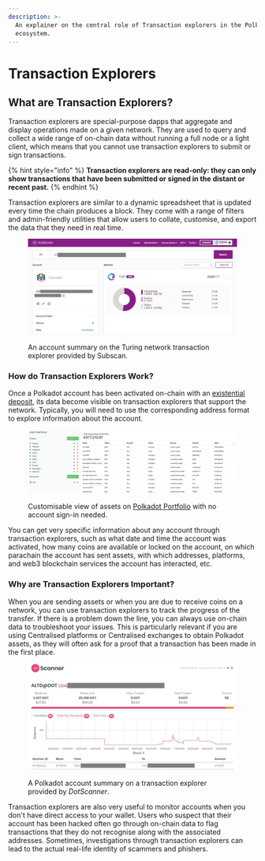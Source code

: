 ```yaml
---
description: >-
  An explainer on the central role of Transaction explorers in the Polkadot
  ecosystem.
---
```


# Transaction Explorers

## What are Transaction Explorers?

Transaction explorers are special-purpose dapps that aggregate and display operations made on a given network. They are used to query and collect a wide range of on-chain data without running a full node or a light client, which means that you cannot use transaction explorers to submit or sign transactions.

{% hint style="info" %}
**Transaction explorers are read-only: they can only show transactions that have been submitted or signed in the distant or recent past.** &#x20;
{% endhint %}

Transaction explorers are similar to a dynamic spreadsheet that is updated every time the chain produces a block. They come with a range of filters and admin-friendly utilities that allow users to collate, customise, and export the data that they need in real time.&#x20;

<figure><img src="../../.gitbook/assets/A_TESubscan.JPG" alt="A screenshot of a Turing account on Subscan."><figcaption><p>An account summary on the Turing network transaction explorer provided by Subscan.</p></figcaption></figure>



### How do Transaction Explorers Work?

Once a Polkadot account has been activated on-chain with an [existential deposit](existential-deposits.md), its data become visible on transaction explorers that support the network. Typically, you will need to use the corresponding address format to explore information about the account.

<figure><img src="../../.gitbook/assets/A_TEPortfolio.png" alt="A screenshot of all assets held in an account on the Asset Portfolio dapp interface."><figcaption><p>Customisable view of assets on <a href="https://substrate-portfolio.github.io/polkadot-portfolio/">Polkadot Portfolio</a> with no account sign-in needed.</p></figcaption></figure>

You can get very specific information about any account through transaction explorers, such as what date and time the account was activated, how many coins are available or locked on the account, on which parachain the account has sent assets, with which addresses, platforms, and web3 blockchain services the account has interacted, etc.&#x20;



### Why are Transaction Explorers Important?

When you are sending assets or when you are due to receive coins on a network, you can use transaction explorers to track the progress of the transfer. If there is a problem down the line, you can always use on-chain data to troubleshoot your issues. This is particularly relevant if you are using Centralised platforms or Centralised exchanges to obtain Polkadot assets, as they will often ask for a proof that a transaction has been made in the first place.

<figure><img src="../../.gitbook/assets/A_TEDotScanner.JPG" alt="A screenshot of a Polkadot account on DotScanner."><figcaption><p>A Polkadot account summary on a transaction explorer provided by <em>DotScanner</em>.</p></figcaption></figure>

Transaction explorers are also very useful to monitor accounts when you don't have direct access to your wallet. Users who suspect that their account has been hacked often go through on-chain data to flag transactions that they do not recognise along with the associated addresses. Sometimes, investigations through transaction explorers can lead to the actual real-life identity of scammers and phishers.

